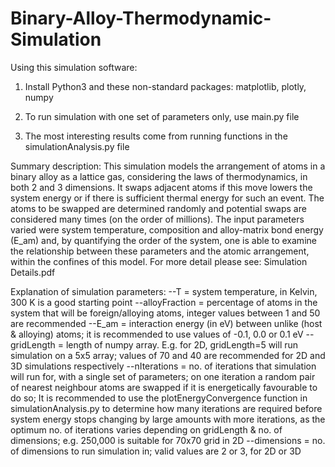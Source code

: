 # Binary-Alloy-Thermodynamic-Simulation

Using this simulation software:
1. Install Python3 and these non-standard packages: matplotlib, plotly, numpy
2. To run simulation with one set of parameters only, use main.py file

3. The most interesting results come from running functions in the simulationAnalysis.py file

Summary description:
This simulation models the arrangement of atoms in a binary alloy as a lattice gas, considering the laws of thermodynamics,
in both 2 and 3 dimensions. It swaps adjacent atoms if this move lowers the system energy or if there is sufficient
thermal energy for such an event. The atoms to be swapped are determined randomly and potential swaps are considered
many times (on the order of millions). The input parameters varied were system temperature, composition and alloy-matrix
bond energy (E_am) and, by quantifying the order of the system, one is able to examine the relationship between these
parameters and the atomic arrangement, within the confines of this model.
For more detail please see: Simulation Details.pdf


Explanation of simulation parameters:
--T = system temperature, in Kelvin, 300 K is a good starting point
--alloyFraction = percentage of atoms in the system that will be foreign/alloying atoms, integer values between
1 and 50 are recommended
--E_am = interaction energy (in eV) between unlike (host & alloying) atoms; it is recommended to use values
of -0.1, 0.0 or 0.1 eV
--gridLength = length of numpy array. E.g. for 2D, gridLength=5 will run simulation on a 5x5 array; values of
70 and 40 are recommended for 2D and 3D simulations respectively
--nIterations = no. of iterations that simulation will run for, with a single set of parameters; on one iteration
a random pair of nearest neighbour atoms are swapped if it is energetically favourable to do so; It is
recommended to use the plotEnergyConvergence function in simulationAnalysis.py to determine how many iterations
are required before system energy stops changing by large amounts with more iterations, as the optimum no.
of iterations varies depending on gridLength & no. of dimensions; e.g. 250,000 is suitable for 70x70 grid in 2D
--dimensions = no. of dimensions to run simulation in; valid values are 2 or 3, for 2D or 3D